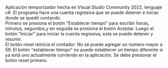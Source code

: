Aplicación temporizador hecha en Visual Studio Community 2022,  lenguaje c#.
El programa hace una cuenta regresiva que se puede detener e iniciar donde se quedó contando. 				
Primero se presiona el botón "Establecer tiempo" para escribir horas, minutos, segundos,y en seguida se presiona el botón Aceptar.
Luego el botón "Iniciar" para iniciar la cuenta regresiva, esta se puede detener y resumir.			
El botón reset reinicia el contador. 
No se puede agregar un número mayor a 59. 
El botón "establecer tiempo" no puede establecer un tiempo diferente si ya está uno actualmente corriendo en la aplicación. Se debe presionar el botón reset primero. 

